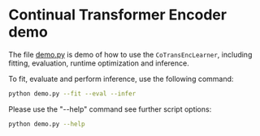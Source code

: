 # Continual Transformer Encoder demo

The file [demo.py](demo.py) is demo of how to use the `CoTransEncLearner`, including fitting, evaluation, runtime optimization and inference.

To fit, evaluate and perform inference, use the following command:
```bash
python demo.py --fit --eval --infer
```

Please use the "--help" command see further script options:
```bash
python demo.py --help
```
